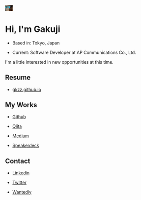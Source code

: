 <img src="/docs/img/top_image.jpg" alt="top_image" style="max-width:5%;">

# Hi, I'm Gakuji

- Based in: Tokyo, Japan

- Current: Software Developer at AP Communications Co., Ltd.

I'm a little interested in new opportunities at this time.

## Resume

- [gkzz.github.io](https://gkzz.github.io/)

## My Works

- [Github](https://github.com/gkzz)

- [Qiita](https://qiita.com/gkzz)

- [Medium](https://medium.com/@gkzz)

- [Speakerdeck](https://speakerdeck.com/gkzz)

## Contact

- [Linkedin](https://www.linkedin.com/in/gakujitamaki)

- [Twitter](https://twitter.com/gkzvoice)

- [Wantedly](https://www.wantedly.com/users/35022785)
